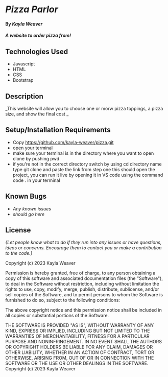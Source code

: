 # _Pizza Parlor_

#### By _**Kayla Weaver**_

#### _A website to order pizza from!_

## Technologies Used

* Javascript 
* HTML
* CSS 
* Bootstrap

## Description

_This website will allow you to choose one or morw pizza toppings, a pizza size, and show the final cost _

## Setup/Installation Requirements

* Copy https://github.com/kayla-weaver/pizza.git
* open your terminal
* make sure your terminal is in the directory where you want to open clone by pushing pwd
* if you're not in the correct directory switch by using cd directory name
type git clone and paste the link from step one
this should open the project, you can run it live by opening it in VS code using the command code . in your terminal

## Known Bugs

* _Any known issues_
* _should go here_

## License

_{Let people know what to do if they run into any issues or have questions, ideas or concerns.  Encourage them to contact you or make a contribution to the code.}_

Copyright (c) 2023 Kayla Weaver

Permission is hereby granted, free of charge, to any person obtaining a copy of this software and associated documentation files (the "Software"), to deal in the Software without restriction, including without limitation the rights to use, copy, modify, merge, publish, distribute, sublicense, and/or sell copies of the Software, and to permit persons to whom the Software is furnished to do so, subject to the following conditions:

The above copyright notice and this permission notice shall be included in all copies or substantial portions of the Software.

THE SOFTWARE IS PROVIDED "AS IS", WITHOUT WARRANTY OF ANY KIND, EXPRESS OR IMPLIED, INCLUDING BUT NOT LIMITED TO THE WARRANTIES OF MERCHANTABILITY, FITNESS FOR A PARTICULAR PURPOSE AND NONINFRINGEMENT. IN NO EVENT SHALL THE AUTHORS OR COPYRIGHT HOLDERS BE LIABLE FOR ANY CLAIM, DAMAGES OR OTHER LIABILITY, WHETHER IN AN ACTION OF CONTRACT, TORT OR OTHERWISE, ARISING FROM, OUT OF OR IN CONNECTION WITH THE SOFTWARE OR THE USE OR OTHER DEALINGS IN THE SOFTWARE. Copyright (c) 2023 Kayla Weaver